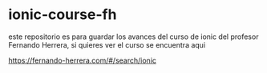 # ionic-course-fh

este repositorio es para guardar los avances del curso de ionic del profesor Fernando Herrera, si quieres ver el curso se encuentra aqui

https://fernando-herrera.com/#/search/ionic
